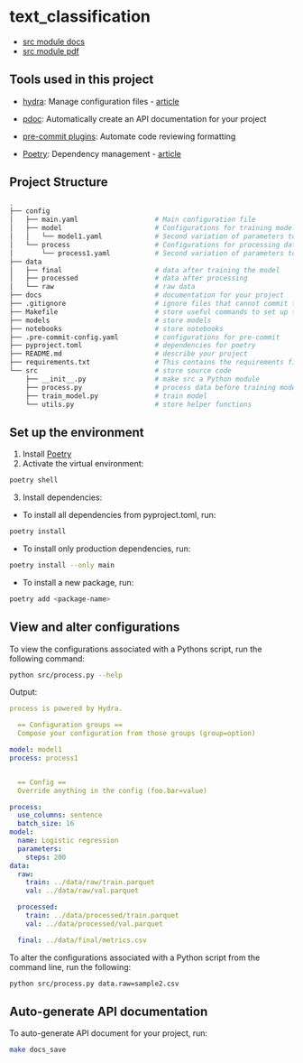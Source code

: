 # text_classification

* [src module docs](docs/src.md)
* [src module pdf](docs/src.pdf)

## Tools used in this project

* [hydra](https://hydra.cc/): Manage configuration
  files - [article](https://mathdatasimplified.com/stop-hard-coding-in-a-data-science-project-use-configuration-files-instead/)
* [pdoc](https://github.com/pdoc3/pdoc): Automatically create an API documentation for your project
* [pre-commit plugins](https://pre-commit.com/): Automate code reviewing formatting

* [Poetry](https://towardsdatascience.com/how-to-effortlessly-publish-your-python-package-to-pypi-using-poetry-44b305362f9f):
  Dependency management - [article](https://mathdatasimplified.com/poetry-a-better-way-to-manage-python-dependencies/)

## Project Structure

```bash
.
├── config                      
│   ├── main.yaml                   # Main configuration file
│   ├── model                       # Configurations for training model
│   │   └── model1.yaml             # Second variation of parameters to train model
│   └── process                     # Configurations for processing data
│       └── process1.yaml           # Second variation of parameters to process data
├── data            
│   ├── final                       # data after training the model
│   ├── processed                   # data after processing
│   └── raw                         # raw data
├── docs                            # documentation for your project
├── .gitignore                      # ignore files that cannot commit to Git
├── Makefile                        # store useful commands to set up the environment
├── models                          # store models
├── notebooks                       # store notebooks
├── .pre-commit-config.yaml         # configurations for pre-commit
├── pyproject.toml                  # dependencies for poetry
├── README.md                       # describe your project
├── requirements.txt                # This contains the requirements file
└── src                             # store source code
    ├── __init__.py                 # make src a Python module 
    ├── process.py                  # process data before training model
    ├── train_model.py              # train model
    └── utils.py                    # store helper functions
```

## Set up the environment

1. Install [Poetry](https://python-poetry.org/docs/#installation)
2. Activate the virtual environment:

```bash
poetry shell
```

3. Install dependencies:

- To install all dependencies from pyproject.toml, run:

```bash
poetry install
```

- To install only production dependencies, run:

```bash
poetry install --only main
```

- To install a new package, run:

```bash
poetry add <package-name>
```

## View and alter configurations

To view the configurations associated with a Pythons script, run the following command:

```bash
python src/process.py --help
```

Output:

```yaml
process is powered by Hydra.

  == Configuration groups ==
  Compose your configuration from those groups (group=option)

model: model1
process: process1


  == Config ==
  Override anything in the config (foo.bar=value)

process:
  use_columns: sentence
  batch_size: 16
model:
  name: Logistic regression
  parameters:
    steps: 200
data:
  raw:
    train: ../data/raw/train.parquet
    val: ../data/raw/val.parquet

  processed:
    train: ../data/processed/train.parquet
    val: ../data/processed/val.parquet

  final: ../data/final/metrics.csv
```

To alter the configurations associated with a Python script from the command line, run the following:

```bash
python src/process.py data.raw=sample2.csv
```

## Auto-generate API documentation

To auto-generate API document for your project, run:

```bash
make docs_save
```
